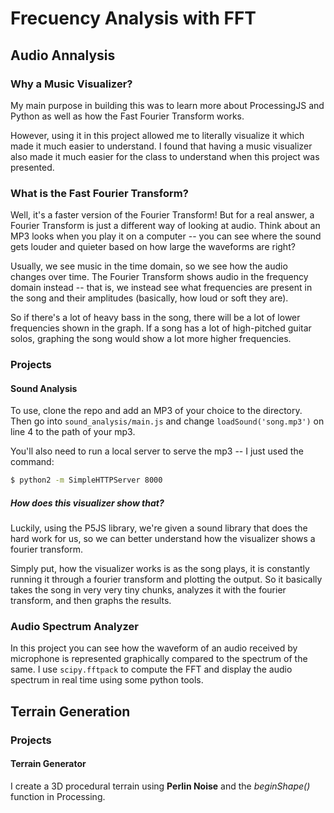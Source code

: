 # Frecuency Analysis with FFT

## Audio Annalysis

### Why a Music Visualizer?

My main purpose in building this was to learn more about ProcessingJS and Python as well as how the Fast Fourier Transform works.

However, using it in this project allowed me to literally visualize it which made it much easier to understand. I found that having a music visualizer also made it much easier for the class to understand when this project was presented.

### What is the Fast Fourier Transform?

Well, it's a faster version of the Fourier Transform! But for a real answer, a Fourier Transform is just a different way of looking at audio. Think about an MP3 looks when you play it on a computer -- you can see where the sound gets louder and quieter based on how large the waveforms are right?

Usually, we see music in the time domain, so we see how the audio changes over time. The Fourier Transform shows audio in the frequency domain instead -- that is, we instead see what frequencies are present in the song and their amplitudes (basically, how loud or soft they are).

So if there's a lot of heavy bass in the song, there will be a lot of lower frequencies shown in the graph. If a song has a lot of high-pitched guitar solos, graphing the song would show a lot more higher frequencies.

### Projects

#### Sound Analysis

To use, clone the repo and add an MP3 of your choice to the directory. Then go into `sound_analysis/main.js` and change `loadSound('song.mp3')` on line 4 to the path of your mp3.

You'll also need to run a local server to serve the mp3 -- I just used the command:

```sh
$ python2 -m SimpleHTTPServer 8000
```

##### How does this visualizer show that?

Luckily, using the P5JS library, we're given a sound library that does the hard work for us, so we can better understand how the visualizer shows a fourier transform.

Simply put, how the visualizer works is as the song plays, it is constantly running it through a fourier transform and plotting the output. So it basically takes the song in very very tiny chunks, analyzes it with the fourier transform, and then graphs the results.

### Audio Spectrum Analyzer

In this project you can see how the waveform of an audio received by microphone is represented graphically compared to the spectrum of the same. I use `scipy.fftpack` to compute the FFT and display the audio spectrum in real time using some python tools.

## Terrain Generation

### Projects

#### Terrain Generator

I create a 3D procedural terrain using **Perlin Noise** and the _beginShape()_ function in Processing.
